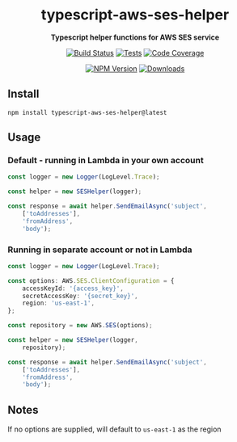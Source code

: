 <h1 align="center">typescript-aws-ses-helper</h1>

<div align="center">
    
<b>Typescript helper functions for AWS SES service</b>
    
[![Build Status](https://dev.azure.com/kbrashears5/github/_apis/build/status/kbrashears5.typescript-aws-ses-helper?branchName=master)](https://dev.azure.com/kbrashears5/github/_build/latest?definitionId=23&branchName=master)
[![Tests](https://img.shields.io/azure-devops/tests/kbrashears5/github/23)](https://img.shields.io/azure-devops/tests/kbrashears5/github/23)
[![Code Coverage](https://img.shields.io/azure-devops/coverage/kbrashears5/github/23)](https://img.shields.io/azure-devops/coverage/kbrashears5/github/23)

[![NPM Version](https://img.shields.io/npm/v/typescript-aws-ses-helper)](https://img.shields.io/npm/v/typescript-aws-ses-helper)
[![Downloads](https://img.shields.io/npm/dt/typescript-aws-ses-helper)](https://img.shields.io/npm/dt/typescript-aws-ses-helper)
</div>

## Install
```
npm install typescript-aws-ses-helper@latest
```

## Usage
### Default - running in Lambda in your own account
```typescript
const logger = new Logger(LogLevel.Trace);

const helper = new SESHelper(logger);

const response = await helper.SendEmailAsync('subject',
    ['toAddresses'],
    'fromAddress',
    'body');
```

### Running in separate account or not in Lambda
```typescript
const logger = new Logger(LogLevel.Trace);

const options: AWS.SES.ClientConfiguration = {
    accessKeyId: '{access_key}',
    secretAccessKey: '{secret_key}',
    region: 'us-east-1',
};

const repository = new AWS.SES(options);

const helper = new SESHelper(logger,
    repository);

const response = await helper.SendEmailAsync('subject',
    ['toAddresses'],
    'fromAddress',
    'body');
```

## Notes
If no options are supplied, will default to `us-east-1` as the region